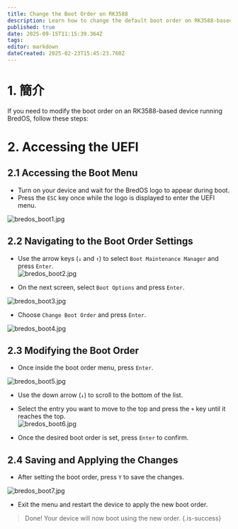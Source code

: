 ```yaml
---
title: Change the Boot Order on RK3588
description: Learn how to change the default boot order on RK3588-based devices using the UEFI firmware settings
published: true
date: 2025-09-15T11:15:39.364Z
tags:
editor: markdown
dateCreated: 2025-02-23T15:45:23.760Z
---
```


# 1. 簡介

If you need to modify the boot order on an RK3588-based device running BredOS, follow these steps:

# 2. Accessing the UEFI

## 2.1 Accessing the Boot Menu

- Turn on your device and wait for the BredOS logo to appear during boot.
- Press the `ESC` key once while the logo is displayed to enter the UEFI menu.

![bredos_boot1.jpg](/boot_images/bredos_boot1.jpg)

## 2.2 Navigating to the Boot Order Settings

- Use the arrow keys (`↓` and `↑`) to select `Boot Maintenance Manager` and press `Enter`.\
  ![bredos_boot2.jpg](/boot_images/bredos_boot2.jpg)

- On the next screen, select `Boot Options` and press `Enter`.

![bredos_boot3.jpg](/boot_images/bredos_boot3.jpg)

- Choose `Change Boot Order` and press `Enter`.

![bredos_boot4.jpg](/boot_images/bredos_boot4.jpg)

## 2.3 Modifying the Boot Order

- Once inside the boot order menu, press `Enter`.

![bredos_boot5.jpg](/boot_images/bredos_boot5.jpg)

- Use the down arrow (`↓`) to scroll to the bottom of the list.

- Select the entry you want to move to the top and press the `+` key until it reaches the top.\
  ![bredos_boot6.jpg](/boot_images/bredos_boot6.jpg)

- Once the desired boot order is set, press `Enter` to confirm.

## 2.4 Saving and Applying the Changes

- After setting the boot order, press `Y` to save the changes.

![bredos_boot7.jpg](/boot_images/bredos_boot7.jpg)

- Exit the menu and restart the device to apply the new boot order.

> Done! Your device will now boot using the new order.
> {.is-success}


